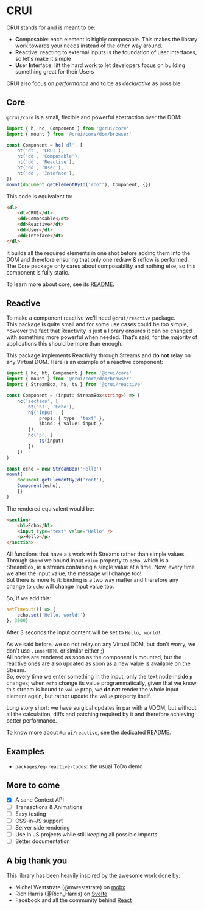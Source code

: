 # CRUI
CRUI stands for and is meant to be:
- **C**omposable: each element is highly composable. This makes the library work towards your needs instead of the other way around.
- **R**eactive: reacting to external inputs is the foundation of user interfaces, so let's make it simple
- **U**ser **I**nterface: lift the hard work to let developers focus on building something great for their Users

CRUI also focus on _performance_ and to be as _declarative_ as possible.

## Core

`@crui/core` is a small, flexible and powerful abstraction over the DOM:

```typescript
import { h, hc, Component } from '@crui/core'
import { mount } from '@crui/core/dom/browser'

const Component = hc('dl', [
    ht('dt', 'CRUI'),
    ht('dd', 'Composable'),
    ht('dd', 'Reactive'),
    ht('dd', 'User'),
    ht('dd', 'Inteface'),
])
mount(document.getElementById('root'), Component, {})
```

This code is equivalent to:
```html
<dl>
    <dt>CRUI</dt>
    <dd>Composable</dt>
    <dd>Reactive</dt>
    <dd>User</dt>
    <dd>Inteface</dt>
</dl>
```
It builds all the required elements in one shot before adding them into the DOM and therefore ensuring that only one redraw & reflow is performed.  
The Core package only cares about composability and nothing else, so this component is fully static.

To learn more about core, see its [README](packages/core/README.md).

## Reactive
To make a component reactive we'll need `@crui/reactive` package.  
This package is quite small and for some use cases could be too simple, however the fact that Reactivity is just a library ensures it can be changed with something more powerful when needed. That's said, for the majority of applications this should be more than enough.

This package implements Reactivity through Streams and **do not** relay on any Virtual DOM. Here is an example of a reactive component:
```typescript
import { hc, ht, Component } from '@crui/core'
import { mount } from '@crui/core/dom/browser'
import { StreamBox, h$, t$ } from '@crui/reactive'

const Component = (input: StreamBox<string>) => (
    hc('section', [
        ht('h1', 'Echo'),
        h$('input', {
            props: { type: 'text' },
            $bind: { value: input }
        }),
        hc('p', [
            t$(input)
        ])
    ])
)

const echo = new StreamBox('Hello')
mount(
    document.getElementById('root'),
    Component(echo),
    {}
)
```

The rendered equivalent would be:
```html
<section>
    <h1>Echo</h1>
    <input type="text" value="Hello" />
    <p>Hello</p>
</section>
```

All functions that have a `$` work with Streams rather than simple values. Through `$bind` we bound input `value` property to `echo`, which is a StreamBox, ie a stream containing a single value at a time. Now, every time we alter the input value, the message will change too!  
But there is more to it: binding is a two way matter and therefore any change to `echo` will change input value too.

So, if we add this:
```typescript
setTimeout(() => {
    echo.set('Hello, world!')
}, 3000)
```
After 3 seconds the input content will be set to `Hello, world!`.

As we said before, we do not relay on any Virtual DOM, but don't worry, we don't use `.innerHTML` or similar either ;)  
All nodes are rendered as soon as the component is mounted, but the reactive ones are also updated as soon as a new value is available on the Stream.  
So, every time we enter something in the input, only the text node inside `p` changes; when `echo` change its value programmatically, given that we know this stream is bound to `value` prop, we **do not** render the whole input element again, but rather update the `value` property itself.

Long story short: we have surgical updates in par with a VDOM, but without all the calculation, diffs and patching required by it and therefore achieving better performance.

To know more about `@crui/reactive`, see the dedicated [README](packages/reactive/README.md).

## Examples
- `packages/eg-reactive-todos`: the usual ToDo demo
## More to come
- [x] A sane Context API
- [ ] Transactions & Animations
- [ ] Easy testing 
- [ ] CSS-in-JS support
- [ ] Server side rendering
- [ ] Use in JS projects while still keeping all possible imports
- [ ] Better documentation

## A big thank you
This library has been heavily inspired by the awesome work done by:
- Michel Weststrate (@mweststrate) on [mobx](https://github.com/mobxjs/mobx)
- Rich Harris (@Rich_Harris) on [Svelte](https://github.com/sveltejs/svelte)
- Facebook and all the community behind [React](https://github.com/facebook/react)